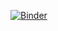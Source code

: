 [![Binder](https://mybinder.org/badge_logo.svg)](https://mybinder.org/v2/gh/nkfreeman/Python_Tutorials/master?filepath=%2F2-NumPy_Introduction%2FNumPy_Introduction.ipynb)
